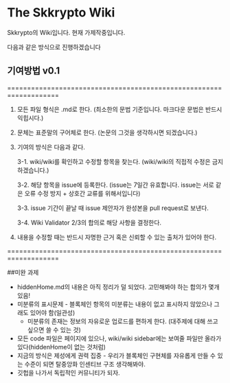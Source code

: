 # The Skkrypto Wiki

Skkrypto의 Wiki입니다. 현재 가제작중입니다.

다음과 같은 방식으로 진행하겠습니다

## 기여방법 v0.1

===================================================================
1. 모든 파일 형식은 .md로 한다. (최소한의 문법 기준입니다. 마크다운 문법은 반드시 익힙시다.)

2. 문체는 표준말의 구어체로 한다. (논문의 그것을 생각하시면 되겠습니다.)

3. 기여의 방식은 다음과 같다.

   3-1. wiki/wiki를 확인하고 수정할 항목을 찾는다. (wiki/wiki의 직접적 수정은 금지하겠습니다.)

   3-2. 해당 항목을 issue에 등록한다. (issue는 7일간 유효합니다. issue는 서로 같은 오류 수정 방지 + 상호간 교류를 위해서입니다)

   3-3. issue 기간이 끝날 때 issue 제안자가 완성본을 pull request로 보낸다.

   3-4. Wiki Validator 2/3의 합의로 해당 사항을 결정한다.

4. 내용을 수정할 때는 반드시 자명한 근거 혹은 신뢰할 수 있는 출처가 있어야 한다.

===================================================================

##미완 과제

- hiddenHome.md의 내용은 아직 정리가 덜 되었다. 고민해봐야 하는 합의가 몇개 있음!
- 미분류의 표시문제 - 블록체인 항목의 미분류는 내용이 없고 표시하지 않았으나 그래도 있어야 함(일관성)
   - 미분류의 존재는 정보의 자유로운 업로드를 편하게 한다. (대주제에 대해 쓰고 싶으면 쓸 수 있는 것)
- 모든 code 파일은 페이지에 있으나, wiki/wiki sidebar에는 보여줄 파일만 올라가 있다(hiddenHome이 없는 것처럼)
- 지금의 방식은 제성에게 권력 집중 - 우리가 블록체인 구현체를 자유롭게 만들 수 있는 수준이 되면 탈중앙화 인센티브 구조 생각해봐야.
- 깃헙을 나가서 독립적인 커뮤니티가 되자.
